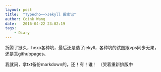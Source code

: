 ```yaml
---
layout: post
title:  "Typecho——>Jekyll 搬家记"
author: Coink Wang
date:   2016-04-22 23:02:19
tags:
    - Diary
---
```

折腾了挺久，hexo各种坑，最后还是选了jekyll，各种坑的试图跟vps同步无果，还是乖githubpages。

我就问，拿txt备份markdown的，还！有！谁！
（哭着重新排版中
